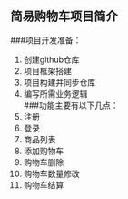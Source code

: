 ## 简易购物车项目简介
###项目开发准备：
1. 创建github仓库
2. 项目框架搭建
3. 项目构建并同步仓库
4. 编写所需业务逻辑<br>
###功能主要有以下几点：
1.  注册
2.  登录
3.  商品列表
4.  添加购物车
5.  购物车删除
6.  购物车数量修改
7.  购物车结算

